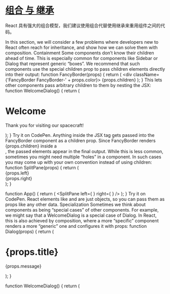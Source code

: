 # [组合 与 继承](https://reactjs.org/docs/composition-vs-inheritance.html)

React 具有强大的组合模型，我们建议使用组合代替使用继承来重用组件之间的代码。

In this section, we will consider a few problems where developers new to React often reach for inheritance, and show how we can solve them with composition.
Containment
Some components don’t know their children ahead of time. This is especially common for components like Sidebar or Dialog that represent generic “boxes”.
We recommend that such components use the special children prop to pass children elements directly into their output:
function FancyBorder(props) {
  return (
    <div className={'FancyBorder FancyBorder-' + props.color}>
      {props.children}
    </div>
  );
}
This lets other components pass arbitrary children to them by nesting the JSX:
function WelcomeDialog() {
  return (
    <FancyBorder color="blue">
      <h1 className="Dialog-title">
        Welcome
      </h1>
      <p className="Dialog-message">
        Thank you for visiting our spacecraft!
      </p>
    </FancyBorder>
  );
}
Try it on CodePen.
Anything inside the <FancyBorder> JSX tag gets passed into the FancyBorder component as a children prop. Since FancyBorder renders {props.children} inside a <div>, the passed elements appear in the final output.
While this is less common, sometimes you might need multiple “holes” in a component. In such cases you may come up with your own convention instead of using children:
function SplitPane(props) {
  return (
    <div className="SplitPane">
      <div className="SplitPane-left">
        {props.left}
      </div>
      <div className="SplitPane-right">
        {props.right}
      </div>
    </div>
  );
}

function App() {
  return (
    <SplitPane
      left={
        <Contacts />
      }
      right={
        <Chat />
      } />
  );
}
Try it on CodePen.
React elements like <Contacts /> and <Chat /> are just objects, so you can pass them as props like any other data.
Specialization
Sometimes we think about components as being “special cases” of other components. For example, we might say that a WelcomeDialog is a special case of Dialog.
In React, this is also achieved by composition, where a more “specific” component renders a more “generic” one and configures it with props:
function Dialog(props) {
  return (
    <FancyBorder color="blue">
      <h1 className="Dialog-title">
        {props.title}
      </h1>
      <p className="Dialog-message">
        {props.message}
      </p>
    </FancyBorder>
  );
}

function WelcomeDialog() {
  return (
    <Dialog
      title="Welcome"
      message="Thank you for visiting our spacecraft!" />

  );
}
Try it on CodePen.
Composition works equally well for components defined as classes:
function Dialog(props) {
  return (
    <FancyBorder color="blue">
      <h1 className="Dialog-title">
        {props.title}
      </h1>
      <p className="Dialog-message">
        {props.message}
      </p>
      {props.children}
    </FancyBorder>
  );
}

class SignUpDialog extends React.Component {
  constructor(props) {
    super(props);
    this.handleChange = this.handleChange.bind(this);
    this.handleSignUp = this.handleSignUp.bind(this);
    this.state = {login: ''};
  }

  render() {
    return (
      <Dialog title="Mars Exploration Program"
              message="How should we refer to you?">
        <input value={this.state.login}
               onChange={this.handleChange} />

        <button onClick={this.handleSignUp}>
          Sign Me Up!
        </button>
      </Dialog>
    );
  }

  handleChange(e) {
    this.setState({login: e.target.value});
  }

  handleSignUp() {
    alert(`Welcome aboard, ${this.state.login}!`);
  }
}
Try it on CodePen.
So What About Inheritance?
At Facebook, we use React in thousands of components, and we haven’t found any use cases where we would recommend creating component inheritance hierarchies.
Props and composition give you all the flexibility you need to customize a component’s look and behavior in an explicit and safe way. Remember that components may accept arbitrary props, including primitive values, React elements, or functions.
If you want to reuse non-UI functionality between components, we suggest extracting it into a separate JavaScript module. The components may import it and use that function, object, or a class, without extending it.